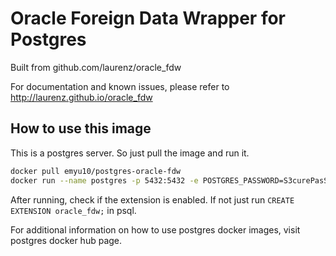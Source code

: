 # Oracle Foreign Data Wrapper for Postgres

Built from github.com/laurenz/oracle_fdw

For documentation and known issues, please refer to http://laurenz.github.io/oracle_fdw

## How to use this image
This is a postgres server. So just pull the image and run it.

```bash
docker pull emyu10/postgres-oracle-fdw
docker run --name postgres -p 5432:5432 -e POSTGRES_PASSWORD=S3curePasSw0rd emyu10/postgres-oracle-fdw
```

After running, check if the extension is enabled. If not just run
```CREATE EXTENSION oracle_fdw;``` in psql.

For additional information on how to use postgres docker images, visit postgres docker hub page.